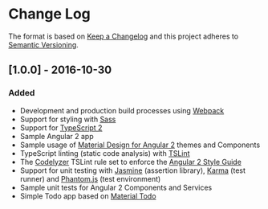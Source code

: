 # Change Log

The format is based on [Keep a Changelog](http://keepachangelog.com/) 
and this project adheres to [Semantic Versioning](http://semver.org/).

## [1.0.0] - 2016-10-30
### Added
- Development and production build processes using [Webpack](https://webpack.github.io/)
- Support for styling with [Sass](http://sass-lang.com/)
- Support for [TypeScript 2](http://www.typescriptlang.org/)
- Sample Angular 2 app
- Sample usage of [Material Design for Angular 2](https://github.com/angular/material2)
  themes and Components
- TypeScript linting (static code analysis) with [TSLint](https://github.com/palantir/tslint)
- The [Codelyzer](https://github.com/mgechev/codelyzer#codelyzer ) TSLint rule set to
  enforce the [Angular 2 Style Guide](https://angular.io/styleguide)
- Support for unit testing with [Jasmine](http://jasmine.github.io/) (assertion library),
  [Karma](https://karma-runner.github.io/1.0/index.html) (test runner) and
  [Phantom.js](http://phantomjs.org/) (test environment)
- Sample unit tests for Angular 2 Components and Services
- Simple Todo app based on [Material Todo](https://github.com/danielzen/material-todo)